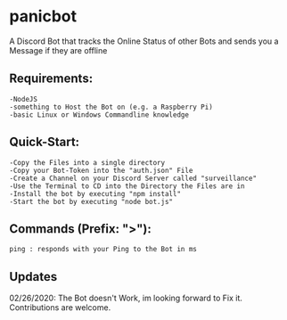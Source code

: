 # panicbot
A Discord Bot that tracks the Online Status of other Bots and sends you a Message if they are offline

## Requirements:
```
-NodeJS
-something to Host the Bot on (e.g. a Raspberry Pi)
-basic Linux or Windows Commandline knowledge
```

## Quick-Start:
```
-Copy the Files into a single directory
-Copy your Bot-Token into the "auth.json" File
-Create a Channel on your Discord Server called "surveillance"
-Use the Terminal to CD into the Directory the Files are in
-Install the bot by executing "npm install"
-Start the bot by executing "node bot.js"
```

## Commands (Prefix: ">"):
```
ping : responds with your Ping to the Bot in ms
```

## Updates
02/26/2020: The Bot doesn't Work, im looking forward to Fix it. Contributions are welcome.
